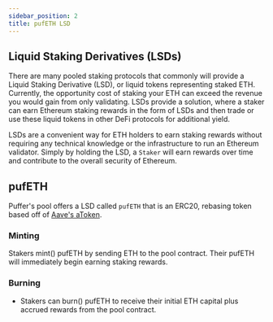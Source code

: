 ```yaml
---
sidebar_position: 2
title: pufETH LSD
---
```


## Liquid Staking Derivatives (LSDs)
There are many pooled staking protocols that commonly will provide a Liquid Staking Derivative (LSD), or liquid tokens representing staked ETH. Currently, the opportunity cost of staking your ETH can exceed the revenue you would gain from only validating. LSDs provide a solution, where a staker can earn Ethereum staking rewards in the form of LSDs and then trade or use these liquid tokens in other DeFi protocols for additional yield.

LSDs are a convenient way for ETH holders to earn staking rewards without requiring any technical knowledge or the infrastructure to run an Ethereum validator. Simply by holding the LSD, a `Staker` will earn rewards over time and contribute to the overall security of Ethereum.

## pufETH
Puffer's pool offers a LSD called `pufETH` that is an ERC20, rebasing token based off of [Aave's aToken](https://docs.aave.com/developers/tokens/atoken).

### Minting
Stakers mint() pufETH by sending ETH to the pool contract. Their pufETH will immediately begin earning staking rewards. 

### Burning
- Stakers can burn() pufETH to receive their initial ETH capital plus accrued rewards from the pool contract.